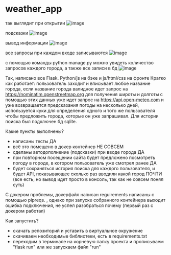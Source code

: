 # weather_app
так выглядит при открытии
![image](https://github.com/user-attachments/assets/c0dd5ff2-e3fe-428b-aa91-16c8fdd869fd)


подсказки
![image](https://github.com/user-attachments/assets/646bc3c7-aa5c-4d10-a908-0b5847f3d037)


вывод информации
![image](https://github.com/user-attachments/assets/871f8ea3-bbe0-48c7-8bd7-7561c01dece2)


все запросы при каждом входе записываются
![image](https://github.com/user-attachments/assets/a34f9533-50b6-430f-8c1a-ff8f28c2d46c)


c помощью команды python manage.py можно увидеть количество запросов каждого города, а также все записи в бд
![image](https://github.com/user-attachments/assets/20efed23-1aa6-469a-9281-609d30ffdec9)


Так, написано все Flask. Python/js на бэке и js/html/css на фронте
Кратко как работает: пользователь заходит и вписывает любое название города,  если название города валидное идет запрос на  https://nominatim.openstreetmap.org для получения широты и долготы с помощью этих данных уже идет запрос на https://api.open-meteo.com и уже возвращается предсказания погоды на несколько дней, используется куки для определения одного и того же пользователя чтобы предложить города, которые он уже запрашивал. Для истории поиска был подключен бд sqlite.

Какие пункты выполнены? 
- написаны тесты   ДА
- всё это помещено в докер контейнер          НЕ СОВСЕМ
- сделаны автодополнение (подсказки) при вводе города        ДА 
- при повторном посещении сайта будет предложено посмотреть погоду в городе, в котором пользователь уже смотрел ранее      ДА
- будет сохраняться история поиска для каждого пользователя, и будет API, показывающее сколько раз вводили какой город     ПОЧТИ (все есть, но вывод идет просто в консоль, так как не совсем понял суть)


С докером проблемы, докерфайл написан reguirements написаны с помощью pipreqs. , однако при запуске собранного контейнера выходит ошибка подключения, не успел разобраться почему (первый раз с докером работал)


Как запустить?
 - скачать репозиторий и уставить в виртуальное окружение
 - скачиваем необходимые библиотеки, есть в requirements.txt
 - переходим в терминале на корневую папку проекта и прописываем "flask run" или же запускаем файл "run"





